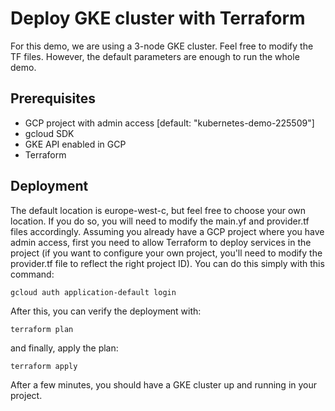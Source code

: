 # Deploy GKE cluster with Terraform

For this demo, we are using a 3-node GKE cluster. Feel free to modify the TF files. However, the default parameters are enough to run the whole demo.

## Prerequisites
* GCP project with admin access [default: "kubernetes-demo-225509"]
* gcloud SDK
* GKE API enabled in GCP
* Terraform

## Deployment

The default location is europe-west-c, but feel free to choose your own location. If you do so, you will need to modify the main.yf and provider.tf files accordingly. Assuming you already have a GCP project where you have admin access, first you need to allow Terraform to deploy services in the project (if you want to configure your own project, you'll need to modify the provider.tf file to reflect the right project ID). You can do this simply with this command:

`gcloud auth application-default login`

After this, you can verify the deployment with:

`terraform plan`

and finally, apply the plan:

`terraform apply`


After a few minutes, you should have a GKE cluster up and running in your project.